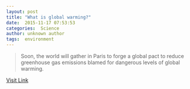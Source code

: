 ```yaml
---
layout: post
title: "What is global warming?"
date:  2015-11-17 07:53:53 
categories:  Science    
author: unknown author
tags:  environment                                                                                                                                        
---
```



> Soon, the world will gather in Paris to forge a global pact to reduce greenhouse gas emissions blamed for dangerous levels of global warming.

[Visit Link](http://phys.org/news/2015-11-global_1.html)
